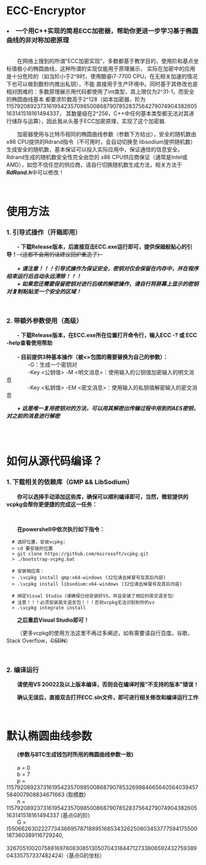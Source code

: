 # ECC-Encryptor

### •&emsp;一个用C++实现的简易ECC加密器，帮助你更进一步学习基于椭圆曲线的非对称加密原理
&emsp;&emsp;  
&emsp;&emsp;在网络上搜到的所谓“ECC加密实现”，多数都基于教学目的，使用阶和基点坐标值极小的椭圆曲线，这种所谓的实现仅能用于原理展示，
实际在加密中的应用是十分危险的（如当阶小于2^8时，使用酷睿i7-7700 CPU，在无相关加速的情况下也可以做到数秒内推出私钥），不能
直接用于生产环境中。同时基于其修改也是相对困难的：多数原理展示用代码都使用了int类型，其上限仅为2^31-1，而安全的椭圆曲线基本
都要求阶数高于2^128（如本加密器，阶为115792089237316195423570985008687907852837564279074904382605163141518161494337，
其数量级在2^256，C++中任何基本类型都无法对其进行储存与运算），因此我从头基于ECC加密原理，实现了这个加密器.

&emsp;&emsp;加密器使用与比特币相同的椭圆曲线参数（参数下方给出），安全的随机数由x86 CPU提供的Rdrand指令（不可用时，会自动切换至
libsodium提供随机数）生成安全的随机数，基本保证可以投入实际应用中，保证通信的信息安全。Rdrand生成的随机数安全性完全由您的
x86 CPU供应商保证（通常是Intel或AMD），如您不信任您的供应商，请自行切换随机数生成方法，相关方法于***RdRand.h***中可以修改！

&emsp;&emsp;  

# 使用方法
### 1. 引导式操作（开箱即用）
&emsp;&emsp;**- 下载Release版本，后直接双击ECC.exe运行即可，提供保姆般贴心的引导！**~~（这都不会用的话建议回炉重造了）~~  
&emsp;&emsp;  
&emsp;&emsp;***+ 请注意！！！引导式操作为保证安全，密钥对仅会保留在内存中，并在程序结束运行后自动永远清除！！！***  
&emsp;&emsp;***+ 如果您还需要保留密钥对进行后续的解密操作，请自行将屏幕上显示的密钥对复制粘贴至一个安全的区域！***  

&emsp;&emsp; 

### 2. 带额外参数使用（高级）
&emsp;&emsp;**- 下载Release版本，在ECC.exe所在位置打开命令行，输入ECC -? 或 ECC -help查看使用帮助**  
&emsp;&emsp;  
&emsp;&emsp;**- 目前提供3种基本操作（被<>包围的需要替换为自己的参数）：**  
&emsp;&emsp;&emsp;&emsp;-G：生成一个密钥对  
&emsp;&emsp;&emsp;&emsp;-Key <公钥值> -M <明文消息>：使用输入的公钥值加密输入的明文消息  
&emsp;&emsp;&emsp;&emsp;-Key <私钥值> -EM <密文消息>：使用输入的私钥值解密输入的密文消息   

&emsp;&emsp;***+ 这是唯一复用密钥对的方法，可以用其解密出传输过程中用到的AES密钥，对之前的消息进行解密***  

&emsp;&emsp;  
&emsp;&emsp;  

# 如何从源代码编译？    
### 1. 下载相关的依赖库（GMP && LibSodium）
        
&emsp;&emsp;**你可以选择手动添加这些库，确保可以顺利编译即可，当然，微软提供的vcpkg会帮你更便捷的完成这一任务：**  

&emsp;&emsp;  

&emsp;&emsp;**在powershell中依次执行如下指令：**
```
  # 选好位置，安装vcpkg:
  > cd 要安装的位置
  > git clone https://github.com/microsoft/vcpkg.git
  > ./bootstrap-vcpkg.bat
  
  # 安装相应库：
  > .\vcpkg install gmp:x64-windows (32位请去掉冒号及其后内容)
  > .\vcpkg install libsodium:x64-windows (32位请去掉冒号及其后内容)
  
  # 绑定Visual Studio（请确保已经安装好VS，并且安装了相应的英文语言包）
  # 注意！！！必须安装英文语言包！！！否则vcpkg无法识别到你的vs
  > .\vcpkg integrate install
```
&emsp;&emsp;**之后重启Visual Studio即可！**

&emsp;&emsp;（更多vcpkg的使用方法这里不再过多阐述，如有需要请自行百度。谷歌，Stack Overflow，~~CSDN~~）    

&emsp;&emsp;  

### 2. 编译运行
        
&emsp;&emsp;**请使用VS 20022及以上版本编译，否则会在编译时报“不支持的版本”错误！**  

&emsp;&emsp;**确认无误后，直接双击打开ECC.sln文件，即可进行相关修改和编译运行工作**

&emsp;&emsp; 

# 默认椭圆曲线参数

&emsp;&emsp;**(参数与BTC生成钱包时所用的椭圆曲线参数一致)**  
&emsp;&emsp;  
&emsp;&emsp;a = 0  
&emsp;&emsp;b = 7  
&emsp;&emsp;p = 115792089237316195423570985008687907853269984665640564039457584007908834671663 (取模数)  
&emsp;&emsp;n = 115792089237316195423570985008687907852837564279074904382605163141518161494337 (基点G的阶)  
&emsp;&emsp;G = (55066263022277343669578718895168534326250603453777594175500187360389116729240,  
&emsp;&emsp;&emsp;&emsp;32670510020758816978083085130507043184471273380659243275938904335757337482424)（基点G的坐标）
